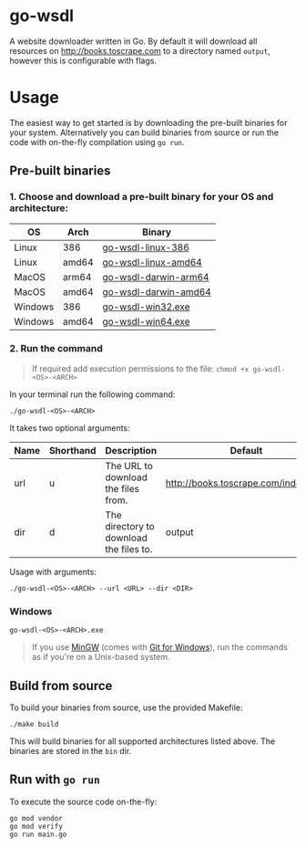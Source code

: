 # go-wsdl

A website downloader written in Go. By default it will download all resources on http://books.toscrape.com to a directory named `output`, however this is configurable with flags.

# Usage

The easiest way to get started is by downloading the pre-built binaries for your system. Alternatively you can build binaries from source or run the code with on-the-fly compilation using `go run`.

## Pre-built binaries

### 1. Choose and download a pre-built binary for your OS and architecture:

| OS      | Arch  | Binary                                                                                                  |
|---------|-------|---------------------------------------------------------------------------------------------------------|
| Linux   | 386   | [go-wsdl-linux-386](https://github.com/straski/go-wsdl/releases/download/0.1.0/go-wsdl-linux-386)       |
| Linux   | amd64 | [go-wsdl-linux-amd64](https://github.com/straski/go-wsdl/releases/download/0.1.0/go-wsdl-linux-amd64)   |
| MacOS   | arm64 | [go-wsdl-darwin-arm64](https://github.com/straski/go-wsdl/releases/download/0.1.0/go-wsdl-darwin-arm64) |
| MacOS   | amd64 | [go-wsdl-darwin-amd64](https://github.com/straski/go-wsdl/releases/download/0.1.0/go-wsdl-darwin-amd64) |
| Windows | 386   | [go-wsdl-win32.exe](https://github.com/straski/go-wsdl/releases/download/0.1.0/go-wsdl-win32.exe)       |
| Windows | amd64 | [go-wsdl-win64.exe](https://github.com/straski/go-wsdl/releases/download/0.1.0/go-wsdl-win64.exe)       |

### 2. Run the command

> If required add execution permissions to the file: ```chmod +x go-wsdl-<OS>-<ARCH>```

In your terminal run the following command:

```./go-wsdl-<OS>-<ARCH>```

It takes two optional arguments:

| Name | Shorthand | Description                             | Default                              |
|------|-----------|-----------------------------------------|--------------------------------------|
| url  | u         | The URL to download the files from.     | http://books.toscrape.com/index.html |
| dir  | d         | The directory to download the files to. | output                               |

Usage with arguments:

```./go-wsdl-<OS>-<ARCH> --url <URL> --dir <DIR>```

### Windows

```go-wsdl-<OS>-<ARCH>.exe```

> If you use [MinGW](https://www.mingw-w64.org) (comes with [Git for Windows](https://git-scm.com/download/win)), run the commands as if you're on a Unix-based system. 

## Build from source

To build your binaries from source, use the provided Makefile:

```./make build```

This will build binaries for all supported architectures listed above. The binaries are stored in the `bin` dir.

## Run with ``go run``

To execute the source code on-the-fly:

```
go mod vendor
go mod verify
go run main.go 
```


